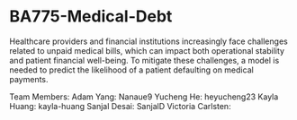# BA775-Medical-Debt
Healthcare providers and financial institutions increasingly face challenges related to unpaid medical bills, which can impact both operational stability and patient financial well-being. To mitigate these challenges, a model is needed to predict the likelihood of a patient defaulting on medical payments. 

Team Members:
Adam Yang: Nanaue9
Yucheng He: heyucheng23
Kayla Huang: kayla-huang
Sanjal Desai: SanjalD
Victoria Carlsten: 
